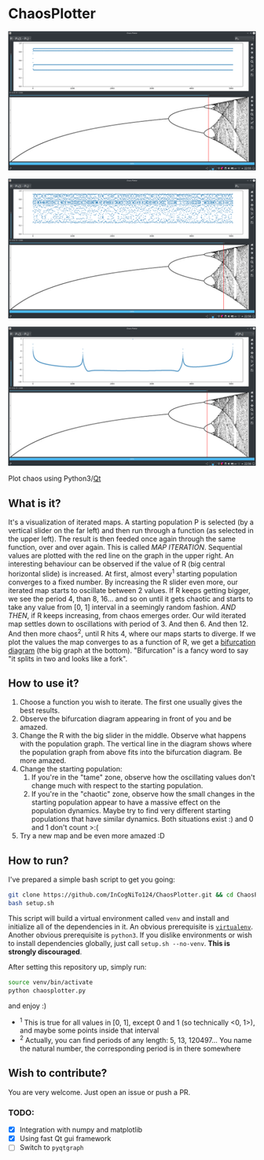 
# ChaosPlotter
![](chaosplotter_nochaos_population.png)

![](chaosplotter_chaos_population.png)

![](chaosplotter_nochaos_fft.png)

Plot chaos using Python3/[Qt](https://www.qt.io/)
## What is it?
It's a visualization of iterated maps. A starting population P is selected (by a vertical slider on the far left) and then run through a function (as selected in the upper left). The result is then feeded once again through the same function, over and over again. This is called *MAP ITERATION*. Sequential values are plotted with the red line on the graph in the upper right.
An interesting behaviour can be observed if the value of R (big central horizontal slide) is increased. At first, almost every<sup>1</sup> starting population converges to a fixed number. By increasing the R slider even more, our iterated map starts to oscillate between 2 values. If R keeps getting bigger, we see the period 4, than 8, 16... and so on until it gets chaotic and starts to take any value from [0, 1] interval in a seemingly random fashion.
*AND THEN*, if R keeps increasing, from chaos emerges order. Our wild iterated map settles down to oscillations with period of 3. And then 6. And then 12. And then more chaos<sup>2</sup>, until R hits 4, where our maps starts to diverge.
If we plot the values the map converges to as a function of R, we get a [bifurcation diagram](https://en.wikipedia.org/wiki/Bifurcation_diagram) (the big graph at the bottom). "Bifurcation" is a fancy word to say "it splits in two and looks like a fork".

## How to use it?
1. Choose a function you wish to iterate. The first one usually gives the best results.
2. Observe the bifurcation diagram appearing in front of you and be amazed.
3. Change the R with the big slider in the middle. Observe what happens with the population graph. The vertical line in the diagram shows where the population graph from above fits into the bifurcation diagram. Be more amazed.
4. Change the starting population:
	1. If you're in the "tame" zone, observe how the oscillating values don't change much with respect to the starting population.
	2. If you're in the "chaotic" zone, observe how the small changes in the starting population appear to have a massive effect on the population dynamics. Maybe try to find very different starting populations that have similar dynamics. Both situations exist :) and 0 and 1 don't count >:(
5. Try a new map and be even more amazed :D

## How to run?
I've prepared a simple bash script to get you going:
```bash
git clone https://github.com/InCogNiTo124/ChaosPlotter.git && cd ChaosPlotter
bash setup.sh
```
This script will build a virtual environment called `venv` and install and initialize all of the dependencies in it. An obvious prerequisite is [`virtualenv`](https://virtualenv.pypa.io/). Another obvious prerequisite is `python3`.
If you dislike environments or wish to install dependencies globally, just call `setup.sh --no-venv`. **This is strongly discouraged**.

After setting this repository up, simply run:
```bash
source venv/bin/activate
python chaosplotter.py
```
and enjoy :)

- <sup>1</sup> This is true for all values in [0, 1], except 0 and 1 (so technically <0, 1>), and maybe some points inside that interval
- <sup>2</sup> Actually, you can find periods of any length: 5, 13, 120497... You name the natural number, the corresponding period is in there somewhere
## Wish to contribute?
You are very welcome. Just open an issue or push a PR.

### TODO:
- [x] Integration with numpy and matplotlib
- [x] Using fast Qt gui framework
- [ ] Switch to `pyqtgraph`
